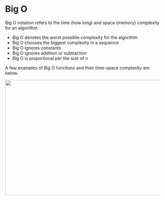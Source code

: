 # Big O
Big O notation refers to the time (how long) and space (memory) complexity for an algorithm.  
- Big O denotes the worst possible complexity for the algorithm
- Big O chooses the biggest complexity in a sequence
- Big O ignores constants
- Big O ignores addition or subtraction
- Big O is proportional per the size of n

A few examples of Big O functions and their time-space complexity are below.  

<img src="/references/Java/DS and Algos/src/bigo/images/bigo.png" width="675" height="375" />
